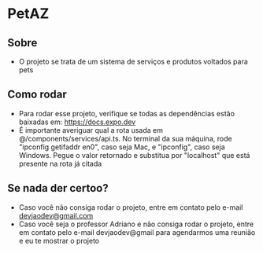 # PetAZ

## Sobre
- O projeto se trata de um sistema de serviços e produtos voltados para pets

## Como rodar
- Para rodar esse projeto, verifique se todas as dependências estão baixadas em: https://docs.expo.dev
- É importante averiguar qual a rota usada em @/components/services/api.ts. No terminal da sua máquina, rode "ipconfig getifaddr en0", caso seja Mac, e "ipconfig", caso seja Windows. Pegue o valor retornado e substitua por "localhost" que está presente na rota já citada

## Se nada der certoo?
- Caso você não consiga rodar o projeto, entre em contato pelo e-mail devjaodev@gmail.com
- Caso você seja o professor Adriano e não consiga rodar o projeto, entre em contato pelo e-mail devjaodev@gmail para agendarmos uma reunião e eu te mostrar o projeto